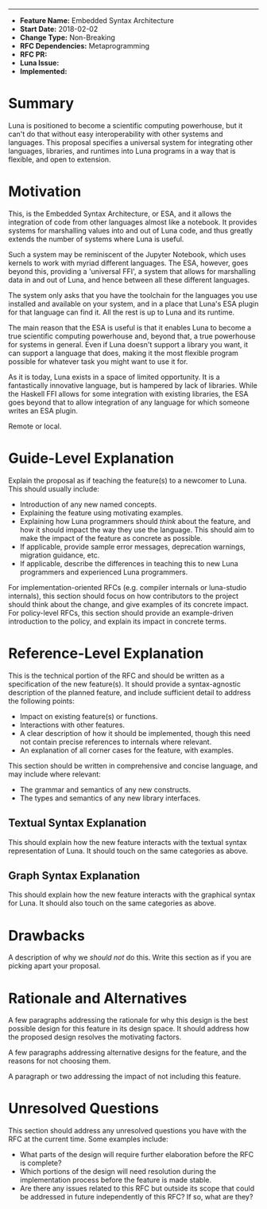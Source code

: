 ___
- **Feature Name:** Embedded Syntax Architecture
- **Start Date:** 2018-02-02
- **Change Type:** Non-Breaking
- **RFC Dependencies:** Metaprogramming
- **RFC PR:** 
- **Luna Issue:** 
- **Implemented:** 

# Summary
Luna is positioned to become a scientific computing powerhouse, but it can't do
that without easy interoperability with other systems and languages. This 
proposal specifies a universal system for integrating other languages, 
libraries, and runtimes into Luna programs in a way that is flexible, and open
to extension. 

# Motivation
This, is the Embedded Syntax Architecture, or ESA, and it allows the integration
of code from other languages almost like a notebook. It provides systems for
marshalling values into and out of Luna code, and thus greatly extends the 
number of systems where Luna is useful. 

Such a system may be reminiscent of the Jupyter Notebook, which uses kernels to
work with myriad different languages. The ESA, however, goes beyond this, 
providing a 'universal FFI', a system that allows for marshalling data in and
out of Luna, and hence between all these different languages. 

The system only asks that you have the toolchain for the languages you use 
installed and available on your system, and in a place that Luna's ESA plugin
for that language can find it. All the rest is up to Luna and its runtime. 

The main reason that the ESA is useful is that it enables Luna to become a true
scientific computing powerhouse and, beyond that, a true powerhouse for systems
in general. Even if Luna doesn't support a library you want, it can support a
language that does, making it the most flexible program possible for whatever
task you might want to use it for. 

As it is today, Luna exists in a space of limited opportunity. It is a 
fantastically innovative language, but is hampered by lack of libraries. While
the Haskell FFI allows for some integration with existing libraries, the ESA
goes beyond that to allow integration of any language for which someone writes
an ESA plugin. 

Remote or local.

# Guide-Level Explanation
Explain the proposal as if teaching the feature(s) to a newcomer to Luna. This
should usually include:

- Introduction of any new named concepts.
- Explaining the feature using motivating examples.
- Explaining how Luna programmers should _think_ about the feature, and how it
  should impact the way they use the language. This should aim to make the 
  impact of the feature as concrete as possible.
- If applicable, provide sample error messages, deprecation warnings, migration
  guidance, etc.
- If applicable, describe the differences in teaching this to new Luna
  programmers and experienced Luna programmers.

For implementation-oriented RFCs (e.g. compiler internals or luna-studio 
internals), this section should focus on how contributors to the project should
think about the change, and give examples of its concrete impact. For 
policy-level RFCs, this section should provide an example-driven introduction to
the policy, and explain its impact in concrete terms.

# Reference-Level Explanation
This is the technical portion of the RFC and should be written as a 
specification of the new feature(s). It should provide a syntax-agnostic 
description of the planned feature, and include sufficient detail to address the
following points:

- Impact on existing feature(s) or functions.
- Interactions with other features.
- A clear description of how it should be implemented, though this need not 
  contain precise references to internals where relevant.
- An explanation of all corner cases for the feature, with examples.

This section should be written in comprehensive and concise language, and may
include where relevant: 

- The grammar and semantics of any new constructs. 
- The types and semantics of any new library interfaces.

## Textual Syntax Explanation
This should explain how the new feature interacts with the textual syntax 
representation of Luna. It should touch on the same categories as above.

## Graph Syntax Explanation
This should explain how the new feature interacts with the graphical syntax for
Luna. It should also touch on the same categories as above.

# Drawbacks
A description of why we _should not_ do this. Write this section as if you are
picking apart your proposal.

# Rationale and Alternatives
A few paragraphs addressing the rationale for why this design is the best 
possible design for this feature in its design space. It should address how the
proposed design resolves the motivating factors. 

A few paragraphs addressing alternative designs for the feature, and the reasons
for not choosing them.

A paragraph or two addressing the impact of not including this feature. 

# Unresolved Questions
This section should address any unresolved questions you have with the RFC at 
the current time. Some examples include:

- What parts of the design will require further elaboration before the RFC is 
  complete?
- Which portions of the design will need resolution during the implementation
  process before the feature is made stable.
- Are there any issues related to this RFC but outside its scope that could be 
  addressed in future independently of this RFC? If so, what are they?
